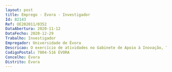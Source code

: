 ```yaml
--- 
layout: post
title: Emprego - Évora - Investigador
Id: 82143
Ref: OE202011/0352
DataAbertura: 2020-11-12
DataFecho: 2020-12-29
Trabalho: Investigador
Empregador: Universidade de Évora
Descricao: O exercício de atividades no Gabinete de Apoio à Inovação, Transferência, Empreendedorismo e Cooperação (GAITEC) – Serviços da Reitoria da Universidade de Évora, nas áreas de atuação do gabinete, em regime de contrato de trabalho em funções públicas a termo resolutivo certo pelo prazo de três anos, no âmbito do programa de Contratação de Recursos Humanos Altamente Qualificados (RHAQ), Refª ALT20 59 2019 24 com o objetivo de promover o desenvolvimento  de  Transferência, Valorização e Conhecimento  para  empresas  no  GAITEC. Será o elo de ligação da Universidade com o mundo empresarial, responsável pela capitalização, através da transferência para a sociedade, do conhecimento e investimento em I&D.
CodigoPostal: 7004-516 ÉVORA
Concelho: Évora
Distrito: Évora
--- 
```

